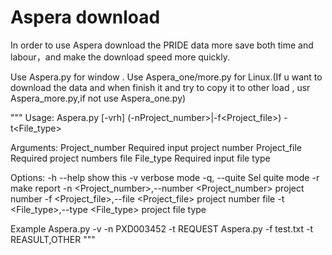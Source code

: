 # Aspera download
In order to use Aspera download the PRIDE data more save both time and labour，and make the download speed more quickly.

Use Aspera.py for window .
Use Aspera_one/more.py for Linux.(If u want to download the data and when finish it and try to copy it to other load , usr Aspera_more.py,if not use Aspera_one.py)



"""
Usage:
    Aspera.py [-vrh] (-nProject_number>|-f<Project_file>) -t<File_type>

Arguments:
    Project_number      Required input project number
    Project_file        Required project numbers file
    File_type           Required input file type

Options:
    -h --help           show this
    -v                  verbose mode
    -q, --quite Sel     quite mode
    -r                  make report
    -n <Project_number>,--number <Project_number>        project number
    -f <Project_file>,--file <Project_file>              project number file
    -t <File_type>,--type <File_type>                     project file type

Example
    Aspera.py -v -n PXD003452 -t REQUEST
    Aspera.py -f test.txt -t REASULT,OTHER
"""
